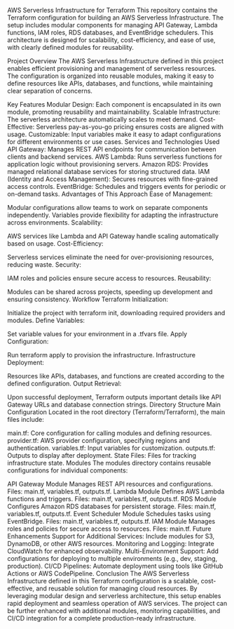 AWS Serverless Infrastructure for Terraform
This repository contains the Terraform configuration for building an AWS Serverless Infrastructure. The setup includes modular components for managing API Gateway, Lambda functions, IAM roles, RDS databases, and EventBridge schedulers. This architecture is designed for scalability, cost-efficiency, and ease of use, with clearly defined modules for reusability.

Project Overview
The AWS Serverless Infrastructure defined in this project enables efficient provisioning and management of serverless resources. The configuration is organized into reusable modules, making it easy to define resources like APIs, databases, and functions, while maintaining clear separation of concerns.

Key Features
Modular Design: Each component is encapsulated in its own module, promoting reusability and maintainability.
Scalable Infrastructure: The serverless architecture automatically scales to meet demand.
Cost-Effective: Serverless pay-as-you-go pricing ensures costs are aligned with usage.
Customizable: Input variables make it easy to adapt configurations for different environments or use cases.
Services and Technologies Used
API Gateway: Manages REST API endpoints for communication between clients and backend services.
AWS Lambda: Runs serverless functions for application logic without provisioning servers.
Amazon RDS: Provides managed relational database services for storing structured data.
IAM (Identity and Access Management): Secures resources with fine-grained access controls.
EventBridge: Schedules and triggers events for periodic or on-demand tasks.
Advantages of This Approach
Ease of Management:

Modular configurations allow teams to work on separate components independently.
Variables provide flexibility for adapting the infrastructure across environments.
Scalability:

AWS services like Lambda and API Gateway handle scaling automatically based on usage.
Cost-Efficiency:

Serverless services eliminate the need for over-provisioning resources, reducing waste.
Security:

IAM roles and policies ensure secure access to resources.
Reusability:

Modules can be shared across projects, speeding up development and ensuring consistency.
Workflow
Terraform Initialization:

Initialize the project with terraform init, downloading required providers and modules.
Define Variables:

Set variable values for your environment in a .tfvars file.
Apply Configuration:

Run terraform apply to provision the infrastructure.
Infrastructure Deployment:

Resources like APIs, databases, and functions are created according to the defined configuration.
Output Retrieval:

Upon successful deployment, Terraform outputs important details like API Gateway URLs and database connection strings.
Directory Structure
Main Configuration
Located in the root directory (Terraform/Terraform), the main files include:

main.tf: Core configuration for calling modules and defining resources.
provider.tf: AWS provider configuration, specifying regions and authentication.
variables.tf: Input variables for customization.
outputs.tf: Outputs to display after deployment.
State Files: Files for tracking infrastructure state.
Modules
The modules directory contains reusable configurations for individual components:

API Gateway Module
Manages REST API resources and configurations.
Files: main.tf, variables.tf, outputs.tf.
Lambda Module
Defines AWS Lambda functions and triggers.
Files: main.tf, variables.tf, outputs.tf.
RDS Module
Configures Amazon RDS databases for persistent storage.
Files: main.tf, variables.tf, outputs.tf.
Event Scheduler Module
Schedules tasks using EventBridge.
Files: main.tf, variables.tf, outputs.tf.
IAM Module
Manages roles and policies for secure access to resources.
Files: main.tf.
Future Enhancements
Support for Additional Services: Include modules for S3, DynamoDB, or other AWS resources.
Monitoring and Logging: Integrate CloudWatch for enhanced observability.
Multi-Environment Support: Add configurations for deploying to multiple environments (e.g., dev, staging, production).
CI/CD Pipelines: Automate deployment using tools like GitHub Actions or AWS CodePipeline.
Conclusion
The AWS Serverless Infrastructure defined in this Terraform configuration is a scalable, cost-effective, and reusable solution for managing cloud resources. By leveraging modular design and serverless architecture, this setup enables rapid deployment and seamless operation of AWS services. The project can be further enhanced with additional modules, monitoring capabilities, and CI/CD integration for a complete production-ready infrastructure.
